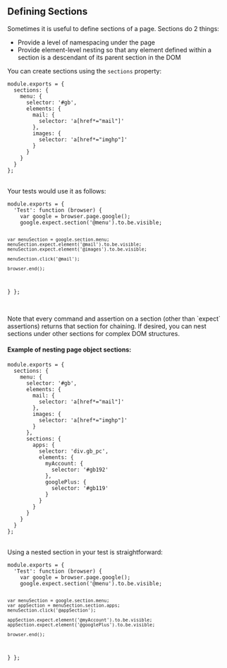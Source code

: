 ## Defining Sections

Sometimes it is useful to define sections of a page. Sections do 2 things:

*    Provide a level of namespacing under the page
*    Provide element-level nesting so that any element defined within a section is a descendant of its parent section in the DOM

You can create sections using the `sections` property:

<div class="sample-test">
<pre data-language="javascript"><code class="language-javascript">module.exports = {
  sections: {
    menu: {
      selector: '#gb',
      elements: {
        mail: {
          selector: 'a[href*="mail"]'
        },
        images: {
          selector: 'a[href*="imghp"]'
        }
      }
    }
  }
};
</code></pre>
</div>

<br>
Your tests would use it as follows:

<div class="sample-test">
<pre data-language="javascript"><code class="language-javascript">module.exports = {
  'Test': function (browser) {
    var google = browser.page.google();
    google.expect.section('@menu').to.be.visible;

    var menuSection = google.section.menu;
    menuSection.expect.element('@mail').to.be.visible;
    menuSection.expect.element('@images').to.be.visible;

    menuSection.click('@mail');

    browser.end();
  }
};
</code></pre>
</div>

<br>
<div class="alert alert-info">
Note that every command and assertion on a section (other than `expect` assertions) returns that section for chaining. If desired, you can nest sections under other sections for complex DOM structures.
</div>

#### Example of nesting page object sections:

<div class="sample-test">
<pre data-language="javascript"><code class="language-javascript">module.exports = {
  sections: {
    menu: {
      selector: '#gb',
      elements: {
        mail: {
          selector: 'a[href*="mail"]'
        },
        images: {
          selector: 'a[href*="imghp"]'
        }
      },
      sections: {
        apps: {
          selector: 'div.gb_pc',
          elements: {
            myAccount: {
              selector: '#gb192'
            },
            googlePlus: {
              selector: '#gb119'
            }
          }
        }
      }
    }
  }
};
</code></pre>
</div>

<br>
Using a nested section in your test is straightforward:

<div class="sample-test">
<pre data-language="javascript"><code class="language-javascript">module.exports = {
  'Test': function (browser) {
    var google = browser.page.google();
    google.expect.section('@menu').to.be.visible;

    var menuSection = google.section.menu;
    var appSection = menuSection.section.apps;
    menuSection.click('@appSection');

    appSection.expect.element('@myAccount').to.be.visible;
    appSection.expect.element('@googlePlus').to.be.visible;

    browser.end();
  }
};
</code></pre>
</div>
